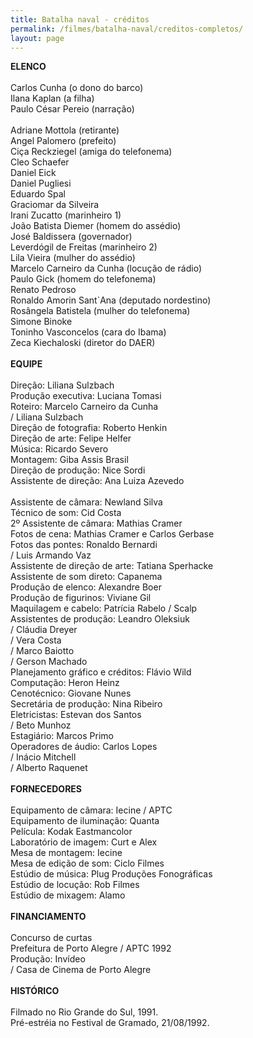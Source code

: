 ```yaml
---
title: Batalha naval - créditos
permalink: /filmes/batalha-naval/creditos-completos/
layout: page
---
```

**ELENCO**\
\
Carlos Cunha (o dono do barco)\
Ilana Kaplan (a filha)\
Paulo César Pereio (narração)\
\
Adriane Mottola (retirante)\
Angel Palomero (prefeito)\
Ciça Reckziegel (amiga do telefonema)\
Cleo Schaefer\
Daniel Eick\
Daniel Pugliesi\
Eduardo Spal\
Graciomar da Silveira\
Irani Zucatto (marinheiro 1)\
João Batista Diemer (homem do assédio)\
José Baldissera (governador)\
Leverdógil de Freitas (marinheiro 2)\
Lila Vieira (mulher do assédio)\
Marcelo Carneiro da Cunha (locução de rádio)\
Paulo Gick (homem do telefonema)\
Renato Pedroso\
Ronaldo Amorin Sant`Ana (deputado nordestino)\
Rosângela Batistela (mulher do telefonema)\
Simone Binoke\
Toninho Vasconcelos (cara do Ibama)\
Zeca Kiechaloski (diretor do DAER)\
\
**EQUIPE**\
\
Direção: Liliana Sulzbach\
Produção executiva: Luciana Tomasi\
Roteiro: Marcelo Carneiro da Cunha\
/ Liliana Sulzbach\
Direção de fotografia: Roberto Henkin\
Direção de arte: Felipe Helfer\
Música: Ricardo Severo\
Montagem: Giba Assis Brasil\
Direção de produção: Nice Sordi\
Assistente de direção: Ana Luiza Azevedo\
\
Assistente de câmara: Newland Silva\
Técnico de som: Cid Costa\
2º Assistente de câmara: Mathias Cramer\
Fotos de cena: Mathias Cramer e Carlos Gerbase\
Fotos das pontes: Ronaldo Bernardi\
/ Luis Armando Vaz\
Assistente de direção de arte: Tatiana Sperhacke\
Assistente de som direto: Capanema\
Produção de elenco: Alexandre Boer\
Produção de figurinos: Viviane Gil\
Maquilagem e cabelo: Patrícia Rabelo / Scalp\
Assistentes de produção: Leandro Oleksiuk\
/ Cláudia Dreyer\
/ Vera Costa\
/ Marco Baiotto\
/ Gerson Machado\
Planejamento gráfico e créditos: Flávio Wild\
Computação: Heron Heinz\
Cenotécnico: Giovane Nunes\
Secretária de produção: Nina Ribeiro\
Eletricistas: Estevan dos Santos\
/ Beto Munhoz\
Estagiário: Marcos Primo\
Operadores de áudio: Carlos Lopes\
/ Inácio Mitchell\
/ Alberto Raquenet\
\
**FORNECEDORES**\
\
Equipamento de câmara: Iecine / APTC\
Equipamento de iluminação: Quanta\
Película: Kodak Eastmancolor\
Laboratório de imagem: Curt e Alex\
Mesa de montagem: Iecine\
Mesa de edição de som: Ciclo Filmes\
Estúdio de música: Plug Produções Fonográficas\
Estúdio de locução: Rob Filmes\
Estúdio de mixagem: Alamo\
\
**FINANCIAMENTO**\
\
Concurso de curtas\
Prefeitura de Porto Alegre / APTC 1992\
Produção: Invídeo\
/ Casa de Cinema de Porto Alegre\
\
**HISTÓRICO**\
\
Filmado no Rio Grande do Sul, 1991.\
Pré-estréia no Festival de Gramado, 21/08/1992.